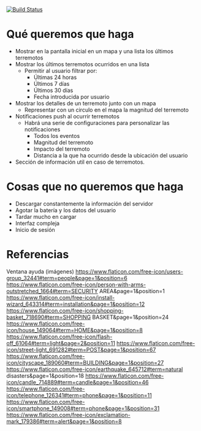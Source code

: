 [![Build Status](https://travis-ci.org/Egibide-GrupoA/terremotos.svg?branch=master)](https://travis-ci.org/Egibide-GrupoA/terremotos)

# Qué queremos que haga 
- Mostrar en la pantalla inicial en un mapa y una lista los últimos terremotos
- Mostrar los últimos terremotos ocurridos en una lista
     - Permitir al usuario filtrar por:
          - Últimas 24 horas
          - Últimos 7 días
          - Últimos 30 días
          - Fecha introducida por usuario
- Mostrar los detalles de un terremoto junto con un mapa
	- Representar con un circulo en el mapa la magnitud del terremoto
- Notificaciones push al ocurrir terremotos
     - Habrá una serie de configuraciones para personalizar las notificaciones 
          - Todos los eventos
          - Magnitud del terremoto
          - Impacto del terremoto
          - Distancia a la que ha ocurrido desde la ubicación del usuario
- Sección de información util en caso de terremotos.

# Cosas que no queremos que haga
- Descargar constantemente la información del servidor
- Agotar la batería y los datos del usuario
- Tardar mucho en cargar
- Interfaz compleja 
- Inicio de sesión

# Referencias

Ventana ayuda (imágenes)
https://www.flaticon.com/free-icon/users-group_32441#term=people&page=1&position=6
https://www.flaticon.com/free-icon/person-with-arms-outstretched_1664#term=SECURITY AREA&page=1&position=1
https://www.flaticon.com/free-icon/install-wizard_643314#term=installation&page=1&position=12
https://www.flaticon.com/free-icon/shopping-basket_718690#term=SHOPPING BASKET&page=1&position=24
https://www.flaticon.com/free-icon/house_149064#term=HOME&page=1&position=8
https://www.flaticon.com/free-icon/flash-off_61064#term=light&page=2&position=11
https://www.flaticon.com/free-icon/street-light_691282#term=POST&page=1&position=67
https://www.flaticon.com/free-icon/cityscape_189060#term=BUILDING&page=1&position=27
https://www.flaticon.com/free-icon/earthquake_645712#term=natural disasters&page=1&position=18
https://www.flaticon.com/free-icon/candle_714889#term=candle&page=1&position=46
https://www.flaticon.com/free-icon/telephone_126341#term=phone&page=1&position=11
https://www.flaticon.com/free-icon/smartphone_149008#term=phone&page=1&position=31
https://www.flaticon.com/free-icon/exclamation-mark_179386#term=alert&page=1&position=8
